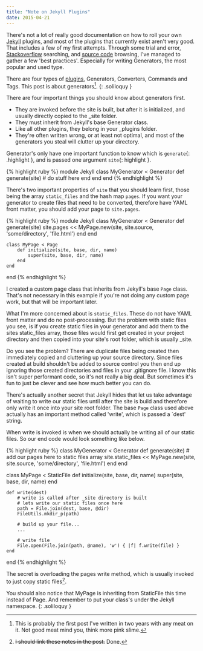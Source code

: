 ```yaml
---
title: "Note on Jekyll Plugins"
date: 2015-04-21
---
```


There's not a lot of really good documentation on how to roll your own [Jekyll](http://jekyllrb.com) plugins, and most of the plugins that currently exist aren't very good. That includes a few of my first attempts. Through some trial and error, [Stackoverflow](http://stackoverflow.com) searching, and [source code](https://github.com/jekyll/jekyll) browsing, I've managed to gather a few 'best practices'. Especially for writing Generators, the most popular and used type.

There are four types of [plugins](http://jekyllrb.com/docs/plugins/), Generators, Converters, Commands and Tags. This post is about generators[^1].
{: .soliloquy }

There are four important things you should know about generators first.

* They are invoked before the site is built, but after it is initialized, and usually directly copied to the _site folder.
* They must inherit from Jekyll's base Generator class.
* Like all other plugins, they belong in your _plugins folder.
* They're often written wrong, or at least not optimal, and most of the generators you steal will clutter up your directory.

Generator's only have one important function to know which is `generate`{: .highlight }, and is passed one argument `site`{: highlight }.

{% highlight ruby %}
module Jekyll
    class MyGenerator < Generator
        def generate(site)
            # do stuff here
        end
    end
end
{% endhighlight %}

There's two important properties of `site` that you should learn first, those being the array `static_files` and the hash map `pages`. If you want your generator to create files that need to be converted, therefore have YAML front matter, you should add your page to `site.pages`.

{% highlight ruby %}
module Jekyll
    class MyGenerator < Generator
        def generate(site)
            site.pages << MyPage.new(site, site.source, 'some/directory', 'file.html')
        end
    end

    class MyPage < Page
        def initialize(site, base, dir, name)
            super(site, base, dir, name)
        end
    end
end
{% endhighlight %}

I created a custom page class that inherits from Jekyll's base `Page` class. That's not necessary in this example if you're not doing any custom page work, but that will be important later.

What I'm more concerned about is `static_files`. These do not have YAML front matter and do no post-processing. But the problem with static files you see, is if you create static files in your generator and add them to the sites static_files array, those files would first get created in your project directory and then copied into your site's root folder, which is usually _site.

Do you see the problem? There are duplicate files being created then immediately copied and cluttering up your source directory. Since files created at build shouldn't be added to source control you then end up ignoring those created directories and files in your .gitignore file. I know this isn't super performant code, so it's not really a big deal. But sometimes it's fun to just be clever and see how much better you can do.

There's actually another secret that Jekyll hides that let us take advantage of waiting to write our static files until after the site is build and therefore only write it once into your site root folder. The base `Page` class used above actually has an important method called 'write', which is passed a `dest' string. 

When write is invoked is when we should actually be writing all of our static files. So our end code would look something like below.

{% highlight ruby %}
class MyGenerator < Generator
    def generate(site)
        # add our pages here to static files array
        site.static_files << MyPage.new(site, site.source, 'some/directory', 'file.html')
    end
end

class MyPage < StaticFile
    def initialize(site, base, dir, name)
        super(site, base, dir, name)
    end

    def write(dest)
        # write is called after _site directory is built
        # lets write our static files once here
        path = File.join(dest, base, @dir)
        FileUtils.mkdir_p(path)

        # build up your file...
        ...

        # write file
        File.open(File.join(path, @name), 'w') { |f| f.write(file) }
    end
end
{% endhighlight %}

The secret is overloading the pages write method, which is usually invoked to just copy static files[^2].

You should also notice that MyPage is inheriting from StaticFile this time instead of Page. And remember to put your class's under the Jekyll namespace.
{: .soliloquy }

[^1]: This is probably the first post I've written in two years with any meat on it. Not good meat mind you, think more pink slime.
[^2]: <del>I should link these notes in the post.</del> Done.